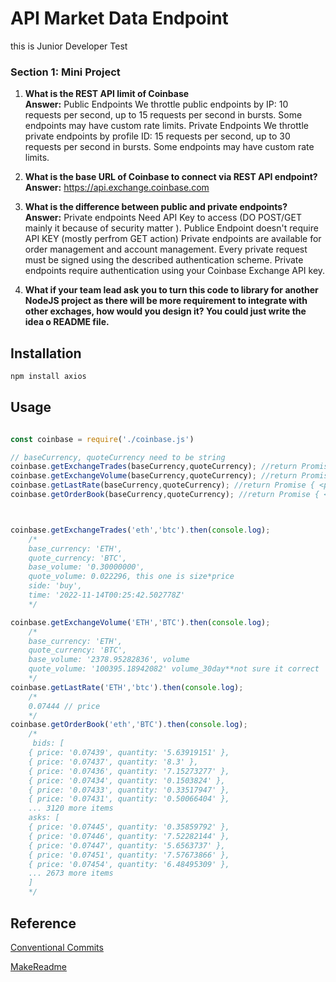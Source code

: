 # API Market Data Endpoint
this is Junior Developer Test 

### Section 1: Mini Project
1. **What is the REST API limit of Coinbase  
Answer:** Public Endpoints We throttle public endpoints by IP: 10 requests per second, up to 15 requests per second in bursts. Some endpoints may have custom rate limits. Private Endpoints We throttle private endpoints by profile ID: 15 requests per second, up to 30 requests per second in bursts. Some endpoints may have custom rate limits.

2. **What is the base URL of Coinbase to connect via REST API endpoint?  
Answer:** https://api.exchange.coinbase.com

3. **What is the difference between public and private endpoints?  
Answer:** Private endpoints Need API Key to access (DO POST/GET mainly it because of security matter ).  Publice Endpoint doesn't require API KEY (mostly perfrom GET action)   Private endpoints are available for order management and account management. Every private request must be signed using the described authentication scheme. Private endpoints require authentication using your Coinbase Exchange API key. 
4. **What if your team lead ask you to turn this code to library for another NodeJS project as
there will be more requirement to integrate with other exchages, how would you design
it? You could just write the idea o README file.**

## Installation

```bash
npm install axios
```

## Usage
```javascript

const coinbase = require('./coinbase.js')

// baseCurrency, quoteCurrency need to be string
coinbase.getExchangeTrades(baseCurrency,quoteCurrency); //return Promise { <pending> }
coinbase.getExchangeVolume(baseCurrency,quoteCurrency); //return Promise { <pending> }
coinbase.getLastRate(baseCurrency,quoteCurrency); //return Promise { <pending> }
coinbase.getOrderBook(baseCurrency,quoteCurrency); //return Promise { <pending> }



coinbase.getExchangeTrades('eth','btc').then(console.log);
    /*  
    base_currency: 'ETH',
    quote_currency: 'BTC',
    base_volume: '0.30000000',
    quote_volume: 0.022296, this one is size*price
    side: 'buy',
    time: '2022-11-14T00:25:42.502778Z'
    */

coinbase.getExchangeVolume('ETH','BTC').then(console.log);
    /*
    base_currency: 'ETH',
    quote_currency: 'BTC',
    base_volume: '2378.95282836', volume
    quote_volume: '100395.18942082' volume_30day**not sure it correct 
    */
coinbase.getLastRate('ETH','btc').then(console.log);
    /*
    0.07444 // price
    */
coinbase.getOrderBook('eth','BTC').then(console.log);
    /*
     bids: [
    { price: '0.07439', quantity: '5.63919151' },
    { price: '0.07437', quantity: '8.3' },
    { price: '0.07436', quantity: '7.15273277' },
    { price: '0.07434', quantity: '0.1503824' },
    { price: '0.07433', quantity: '0.33517947' },
    { price: '0.07431', quantity: '0.50066404' },
    ... 3120 more items
    asks: [
    { price: '0.07445', quantity: '0.35859792' },
    { price: '0.07446', quantity: '7.52282144' },
    { price: '0.07447', quantity: '5.6563737' },
    { price: '0.07451', quantity: '7.57673866' },
    { price: '0.07454', quantity: '6.48495309' },
    ... 2673 more items
    ]
    */
```
## Reference
[Conventional Commits](https://www.conventionalcommits.org)

[MakeReadme](https://www.makeareadme.com)